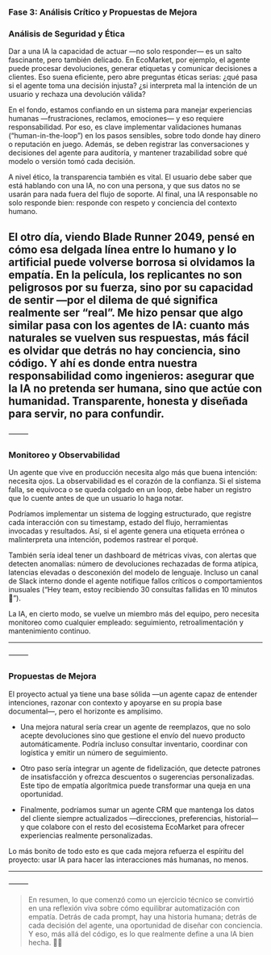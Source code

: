 ###  Fase 3: Análisis Crítico y Propuestas de Mejora

### Análisis de Seguridad y Ética

Dar a una IA la capacidad de actuar —no solo responder— es un salto fascinante, pero también delicado. En EcoMarket, por ejemplo, el agente puede procesar devoluciones, generar etiquetas y comunicar decisiones a clientes. Eso suena eficiente, pero abre preguntas éticas serias: ¿qué pasa si el agente toma una decisión injusta? ¿si interpreta mal la intención de un usuario y rechaza una devolución válida?

En el fondo, estamos confiando en un sistema para manejar experiencias humanas —frustraciones, reclamos, emociones— y eso requiere responsabilidad. Por eso, es clave implementar validaciones humanas (“human-in-the-loop”) en los pasos sensibles, sobre todo donde hay dinero o reputación en juego. Además, se deben registrar las conversaciones y decisiones del agente para auditoría, y mantener trazabilidad sobre qué modelo o versión tomó cada decisión.

A nivel ético, la transparencia también es vital. El usuario debe saber que está hablando con una IA, no con una persona, y que sus datos no se usarán para nada fuera del flujo de soporte. Al final, una IA responsable no solo responde bien: responde con respeto y conciencia del contexto humano.

El otro día, viendo Blade Runner 2049, pensé en cómo esa delgada línea entre lo humano y lo artificial puede volverse borrosa si olvidamos la empatía. En la película, los replicantes no son peligrosos por su fuerza, sino por su capacidad de sentir —por el dilema de qué significa realmente ser “real”. Me hizo pensar que algo similar pasa con los agentes de IA: cuanto más naturales se vuelven sus respuestas, más fácil es olvidar que detrás no hay conciencia, sino código. Y ahí es donde entra nuestra responsabilidad como ingenieros: asegurar que la IA no pretenda ser humana, sino que actúe con humanidad. Transparente, honesta y diseñada para servir, no para confundir.
---
⸻

### Monitoreo y Observabilidad

Un agente que vive en producción necesita algo más que buena intención: necesita ojos. La observabilidad es el corazón de la confianza. Si el sistema falla, se equivoca o se queda colgado en un loop, debe haber un registro que lo cuente antes de que un usuario lo haga notar.

Podríamos implementar un sistema de logging estructurado, que registre cada interacción con su timestamp, estado del flujo, herramientas invocadas y resultados. Así, si el agente genera una etiqueta errónea o malinterpreta una intención, podemos rastrear el porqué.

También sería ideal tener un dashboard de métricas vivas, con alertas que detecten anomalías: número de devoluciones rechazadas de forma atípica, latencias elevadas o desconexión del modelo de lenguaje. Incluso un canal de Slack interno donde el agente notifique fallos críticos o comportamientos inusuales (“Hey team, estoy recibiendo 30 consultas fallidas en 10 minutos 🚨”).

La IA, en cierto modo, se vuelve un miembro más del equipo, pero necesita monitoreo como cualquier empleado: seguimiento, retroalimentación y mantenimiento continuo.

---
⸻

### Propuestas de Mejora

El proyecto actual ya tiene una base sólida —un agente capaz de entender intenciones, razonar con contexto y apoyarse en su propia base documental—, pero el horizonte es amplísimo.

- Una mejora natural sería crear un agente de reemplazos, que no solo acepte devoluciones sino que gestione el envío del nuevo producto automáticamente. Podría incluso consultar inventario, coordinar con logística y emitir un número de seguimiento.

- Otro paso sería integrar un agente de fidelización, que detecte patrones de insatisfacción y ofrezca descuentos o sugerencias personalizadas. Este tipo de empatía algorítmica puede transformar una queja en una oportunidad.

- Finalmente, podríamos sumar un agente CRM que mantenga los datos del cliente siempre actualizados —direcciones, preferencias, historial— y que colabore con el resto del ecosistema EcoMarket para ofrecer experiencias realmente personalizadas.

Lo más bonito de todo esto es que cada mejora refuerza el espíritu del proyecto: usar IA para hacer las interacciones más humanas, no menos.

---
⸻

> En resumen, lo que comenzó como un ejercicio técnico se convirtió en una reflexión viva sobre cómo equilibrar automatización con empatía. Detrás de cada prompt, hay una historia humana; detrás de cada decisión del agente, una oportunidad de diseñar con conciencia. Y eso, más allá del código, es lo que realmente define a una IA bien hecha. 🌿✨
